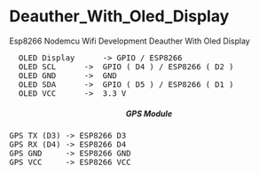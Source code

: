 # Deauther_With_Oled_Display
Esp8266 Nodemcu Wifi Development Deauther With Oled Display

<pre>  OLED Display      -> GPIO / ESP8266
  OLED SCL      ->  GPIO ( D4 ) / ESP8266 ( D2 )
  OLED GND      ->  GND
  OLED SDA      ->  GPIO ( D5 ) / ESP8266 ( D1 )
  OLED VCC      ->  3.3 V
</pre>
<h5 align="center"><b>GPS Module</b></h5>

<pre>GPS TX (D3) -> ESP8266 D3 
GPS RX (D4) -> ESP8266 D4
GPS GND     -> ESP8266 GND
GPS VCC     -> ESP8266 VCC </pre>
<br>
<br>
